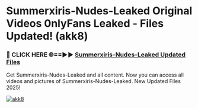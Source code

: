 # Summerxiris-Nudes-Leaked Original Videos 0nlyFans Leaked - Files Updated! (akk8)

<h3>🔴 CLICK HERE 🌐==►► <a href="https://tinyurl.com/yc6ubb5a" rel="nofollow">Summerxiris-Nudes-Leaked Updated Files</a></h3>

Get Summerxiris-Nudes-Leaked and all content. Now you can access all videos and pictures of Summerxiris-Nudes-Leaked. New Updated Files 2025!

[![akk8](https://i.imgur.com/7eu0CRL.gif)](https://tinyurl.com/yc6ubb5a)
